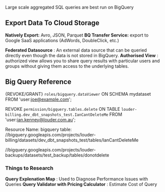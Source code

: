 Large scale aggregated SQL queries are best run on BigQuery

## Export Data To Cloud Storage

**Natively Export:** Avro, JSON, Parquet
**BQ Transfer Service:** export to Google SaaS applications (AdWords, DoubleClick, etc.)

**Federated Datasource** : An external data source that can be queried directly even though the data is not stored in BigQuery.
**Authorised View** : authorized view allows you to share query results with particular users and groups without giving them access to the underlying tables.

## Big Query Reference

{REVOKE/GRANT} `roles/bigquery.dataViewer`
ON SCHEMA mydataset
FROM 'user:joe@example.com';

REVOKE `permission/bigquery.tables.delete`
ON TABLE `louder-billing.dev_dbt_snapshots_test.IanCantDeleteMe`
FROM 'user:ian.kenney@louder.com.au';

Resource Name:
bigquery table: //bigquery.googleapis.com/projects/louder-billing/datasets/dev_dbt_snapshots_test/tables/IanCantDeleteMe

//bigquery.googleapis.com/projects/louder-backups/datasets/test_backup/tables/donotdelete



### Things to Research

**Query Explenation Map** : Used to Diagnose Performance Issues with Queries
**Query Validator with Pricing Calculator** : Estimate Cost of Query